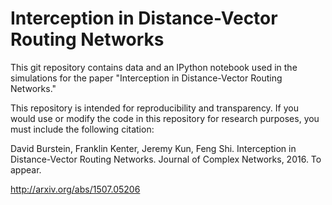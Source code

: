 Interception in Distance-Vector Routing Networks
====================================

This git repository contains data and an IPython notebook used in the
simulations for the paper "Interception in Distance-Vector Routing Networks."

This repository is intended for reproducibility and transparency. If you would
use or modify the code in this repository for research purposes, you must
include the following citation:

David Burstein, Franklin Kenter, Jeremy Kun, Feng Shi. Interception in Distance-Vector Routing Networks. 
Journal of Complex Networks, 2016. To appear.

http://arxiv.org/abs/1507.05206
